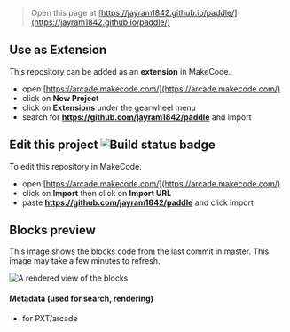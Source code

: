  


> Open this page at [https://jayram1842.github.io/paddle/](https://jayram1842.github.io/paddle/)

## Use as Extension

This repository can be added as an **extension** in MakeCode.

* open [https://arcade.makecode.com/](https://arcade.makecode.com/)
* click on **New Project**
* click on **Extensions** under the gearwheel menu
* search for **https://github.com/jayram1842/paddle** and import

## Edit this project ![Build status badge](https://github.com/jayram1842/paddle/workflows/MakeCode/badge.svg)

To edit this repository in MakeCode.

* open [https://arcade.makecode.com/](https://arcade.makecode.com/)
* click on **Import** then click on **Import URL**
* paste **https://github.com/jayram1842/paddle** and click import

## Blocks preview

This image shows the blocks code from the last commit in master.
This image may take a few minutes to refresh.

![A rendered view of the blocks](https://github.com/jayram1842/paddle/raw/master/.github/makecode/blocks.png)

#### Metadata (used for search, rendering)

* for PXT/arcade
<script src="https://makecode.com/gh-pages-embed.js"></script><script>makeCodeRender("{{ site.makecode.home_url }}", "{{ site.github.owner_name }}/{{ site.github.repository_name }}");</script>
